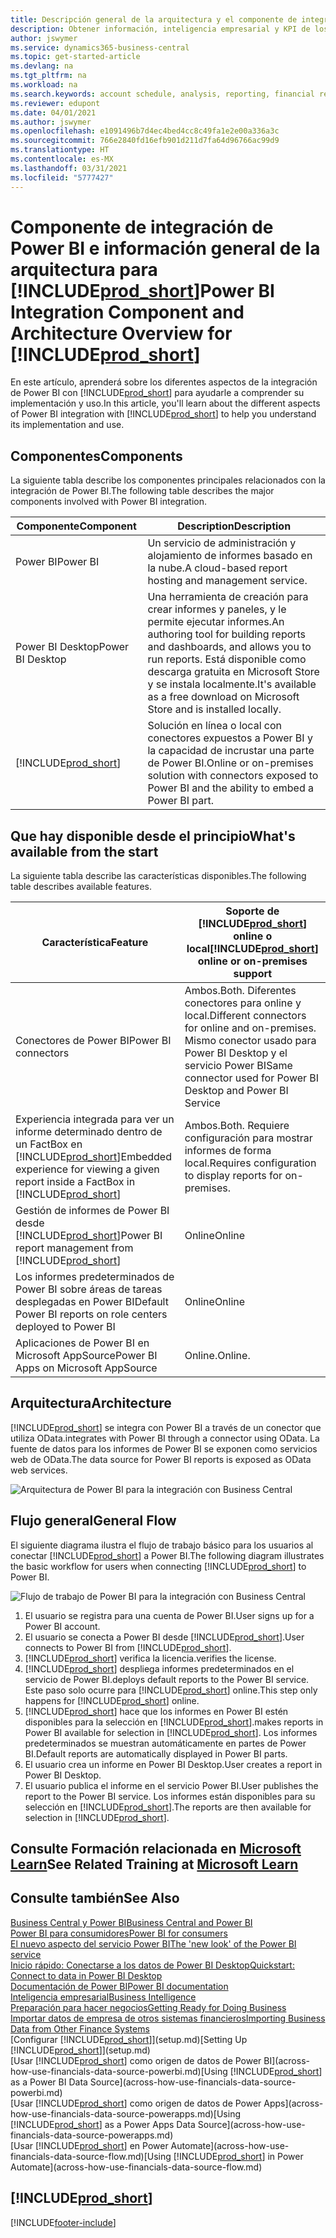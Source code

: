 ```yaml
---
title: Descripción general de la arquitectura y el componente de integración de Power BI para Business Central | Documentos de Microsoft
description: Obtener información, inteligencia empresarial y KPI de los datos de Business Central resulta muy sencillo con las aplicaciones de Business Central para Power BI.
author: jswymer
ms.service: dynamics365-business-central
ms.topic: get-started-article
ms.devlang: na
ms.tgt_pltfrm: na
ms.workload: na
ms.search.keywords: account schedule, analysis, reporting, financial report, business intelligence, KPI
ms.reviewer: edupont
ms.date: 04/01/2021
ms.author: jswymer
ms.openlocfilehash: e1091496b7d4ec4bed4cc8c49fa1e2e00a336a3c
ms.sourcegitcommit: 766e2840fd16efb901d211d7fa64d96766ac99d9
ms.translationtype: HT
ms.contentlocale: es-MX
ms.lasthandoff: 03/31/2021
ms.locfileid: "5777427"
---
```

# <a name="power-bi-integration-component-and-architecture-overview-for-prod_short"></a><span data-ttu-id="cf658-103">Componente de integración de Power BI e información general de la arquitectura para [!INCLUDE[prod_short](includes/prod_short.md)]</span><span class="sxs-lookup"><span data-stu-id="cf658-103">Power BI Integration Component and Architecture Overview for [!INCLUDE[prod_short](includes/prod_short.md)]</span></span>

<span data-ttu-id="cf658-104">En este artículo, aprenderá sobre los diferentes aspectos de la integración de Power BI con [!INCLUDE[prod_short](includes/prod_short.md)] para ayudarle a comprender su implementación y uso.</span><span class="sxs-lookup"><span data-stu-id="cf658-104">In this article, you'll learn about the different aspects of Power BI integration with [!INCLUDE[prod_short](includes/prod_short.md)] to help you understand its implementation and use.</span></span>

## <a name="components"></a><span data-ttu-id="cf658-105">Componentes</span><span class="sxs-lookup"><span data-stu-id="cf658-105">Components</span></span>

<span data-ttu-id="cf658-106">La siguiente tabla describe los componentes principales relacionados con la integración de Power BI.</span><span class="sxs-lookup"><span data-stu-id="cf658-106">The following table describes the major components involved with Power BI integration.</span></span>

|<span data-ttu-id="cf658-107">Componente</span><span class="sxs-lookup"><span data-stu-id="cf658-107">Component</span></span>|<span data-ttu-id="cf658-108">Description</span><span class="sxs-lookup"><span data-stu-id="cf658-108">Description</span></span>|
|---------|-----------|
|<span data-ttu-id="cf658-109">Power BI</span><span class="sxs-lookup"><span data-stu-id="cf658-109">Power BI</span></span>|<span data-ttu-id="cf658-110">Un servicio de administración y alojamiento de informes basado en la nube.</span><span class="sxs-lookup"><span data-stu-id="cf658-110">A cloud-based report hosting and management service.</span></span>|
|<span data-ttu-id="cf658-111">Power BI Desktop</span><span class="sxs-lookup"><span data-stu-id="cf658-111">Power BI Desktop</span></span>|<span data-ttu-id="cf658-112">Una herramienta de creación para crear informes y paneles, y le permite ejecutar informes.</span><span class="sxs-lookup"><span data-stu-id="cf658-112">An authoring tool for building reports and dashboards, and allows you to run reports.</span></span> <span data-ttu-id="cf658-113">Está disponible como descarga gratuita en Microsoft Store y se instala localmente.</span><span class="sxs-lookup"><span data-stu-id="cf658-113">It's available as a free download on Microsoft Store and is installed locally.</span></span>|
|[!INCLUDE[prod_short](includes/prod_short.md)]|<span data-ttu-id="cf658-114">Solución en línea o local con conectores expuestos a Power BI y la capacidad de incrustar una parte de Power BI.</span><span class="sxs-lookup"><span data-stu-id="cf658-114">Online or on-premises solution with connectors exposed to Power BI and the ability to embed a Power BI part.</span></span>|

## <a name="whats-available-from-the-start"></a><span data-ttu-id="cf658-115">Que hay disponible desde el principio</span><span class="sxs-lookup"><span data-stu-id="cf658-115">What's available from the start</span></span>

<span data-ttu-id="cf658-116">La siguiente tabla describe las características disponibles.</span><span class="sxs-lookup"><span data-stu-id="cf658-116">The following table describes available features.</span></span>

|<span data-ttu-id="cf658-117">Característica</span><span class="sxs-lookup"><span data-stu-id="cf658-117">Feature</span></span>|<span data-ttu-id="cf658-118">Soporte de [!INCLUDE[prod_short](includes/prod_short.md)] online o local</span><span class="sxs-lookup"><span data-stu-id="cf658-118">[!INCLUDE[prod_short](includes/prod_short.md)] online or on-premises support</span></span>|
|-------|---------------------|
|<span data-ttu-id="cf658-119">Conectores de Power BI</span><span class="sxs-lookup"><span data-stu-id="cf658-119">Power BI connectors</span></span>|<span data-ttu-id="cf658-120">Ambos.</span><span class="sxs-lookup"><span data-stu-id="cf658-120">Both.</span></span> <span data-ttu-id="cf658-121">Diferentes conectores para online y local.</span><span class="sxs-lookup"><span data-stu-id="cf658-121">Different connectors for online and on-premises.</span></span> <span data-ttu-id="cf658-122">Mismo conector usado para Power BI Desktop y el servicio Power BI</span><span class="sxs-lookup"><span data-stu-id="cf658-122">Same connector used for Power BI Desktop and Power BI Service</span></span> |
|<span data-ttu-id="cf658-123">Experiencia integrada para ver un informe determinado dentro de un FactBox en [!INCLUDE[prod_short](includes/prod_short.md)]</span><span class="sxs-lookup"><span data-stu-id="cf658-123">Embedded experience for viewing a given report inside a FactBox in [!INCLUDE[prod_short](includes/prod_short.md)]</span></span>|<span data-ttu-id="cf658-124">Ambos.</span><span class="sxs-lookup"><span data-stu-id="cf658-124">Both.</span></span> <span data-ttu-id="cf658-125">Requiere configuración para mostrar informes de forma local.</span><span class="sxs-lookup"><span data-stu-id="cf658-125">Requires configuration to display reports for on-premises.</span></span>|
|<span data-ttu-id="cf658-126">Gestión de informes de Power BI desde [!INCLUDE[prod_short](includes/prod_short.md)]</span><span class="sxs-lookup"><span data-stu-id="cf658-126">Power BI report management from [!INCLUDE[prod_short](includes/prod_short.md)]</span></span>|<span data-ttu-id="cf658-127">Online</span><span class="sxs-lookup"><span data-stu-id="cf658-127">Online</span></span>|
|<span data-ttu-id="cf658-128">Los informes predeterminados de Power BI sobre áreas de tareas desplegadas en Power BI</span><span class="sxs-lookup"><span data-stu-id="cf658-128">Default Power BI reports on role centers deployed to Power BI</span></span>|<span data-ttu-id="cf658-129">Online</span><span class="sxs-lookup"><span data-stu-id="cf658-129">Online</span></span>|
|<span data-ttu-id="cf658-130">Aplicaciones de Power BI en Microsoft AppSource</span><span class="sxs-lookup"><span data-stu-id="cf658-130">Power BI Apps on Microsoft AppSource</span></span>|<span data-ttu-id="cf658-131">Online.</span><span class="sxs-lookup"><span data-stu-id="cf658-131">Online.</span></span>|

## <a name="architecture"></a><span data-ttu-id="cf658-132">Arquitectura</span><span class="sxs-lookup"><span data-stu-id="cf658-132">Architecture</span></span>

[!INCLUDE[prod_short](includes/prod_short.md)] <span data-ttu-id="cf658-133">se integra con Power BI a través de un conector que utiliza OData.</span><span class="sxs-lookup"><span data-stu-id="cf658-133">integrates with Power BI through a connector using OData.</span></span> <span data-ttu-id="cf658-134">La fuente de datos para los informes de Power BI se exponen como servicios web de OData.</span><span class="sxs-lookup"><span data-stu-id="cf658-134">The data source for Power BI reports is exposed as OData web services.</span></span>

![Arquitectura de Power BI para la integración con Business Central](./media/power-bi-architecture.png)

## <a name="general-flow"></a><span data-ttu-id="cf658-136">Flujo general</span><span class="sxs-lookup"><span data-stu-id="cf658-136">General Flow</span></span>

<span data-ttu-id="cf658-137">El siguiente diagrama ilustra el flujo de trabajo básico para los usuarios al conectar [!INCLUDE[prod_short](includes/prod_short.md)] a Power BI.</span><span class="sxs-lookup"><span data-stu-id="cf658-137">The following diagram illustrates the basic workflow for users when connecting [!INCLUDE[prod_short](includes/prod_short.md)] to Power BI.</span></span>

![Flujo de trabajo de Power BI para la integración con Business Central](./media/power-bi-flow.png)

1. <span data-ttu-id="cf658-139">El usuario se registra para una cuenta de Power BI.</span><span class="sxs-lookup"><span data-stu-id="cf658-139">User signs up for a Power BI account.</span></span>
2. <span data-ttu-id="cf658-140">El usuario se conecta a Power BI desde [!INCLUDE[prod_short](includes/prod_short.md)].</span><span class="sxs-lookup"><span data-stu-id="cf658-140">User connects to Power BI from [!INCLUDE[prod_short](includes/prod_short.md)].</span></span>
3. [!INCLUDE[prod_short](includes/prod_short.md)] <span data-ttu-id="cf658-141">verifica la licencia.</span><span class="sxs-lookup"><span data-stu-id="cf658-141">verifies the license.</span></span>
4. [!INCLUDE[prod_short](includes/prod_short.md)] <span data-ttu-id="cf658-142">despliega informes predeterminados en el servicio de Power BI.</span><span class="sxs-lookup"><span data-stu-id="cf658-142">deploys default reports to the Power BI service.</span></span> <span data-ttu-id="cf658-143">Este paso solo ocurre para [!INCLUDE[prod_short](includes/prod_short.md)] online.</span><span class="sxs-lookup"><span data-stu-id="cf658-143">This step only happens for [!INCLUDE[prod_short](includes/prod_short.md)] online.</span></span>
5. [!INCLUDE[prod_short](includes/prod_short.md)] <span data-ttu-id="cf658-144">hace que los informes en Power BI estén disponibles para la selección en [!INCLUDE[prod_short](includes/prod_short.md)].</span><span class="sxs-lookup"><span data-stu-id="cf658-144">makes reports in Power BI available for selection in [!INCLUDE[prod_short](includes/prod_short.md)].</span></span> <span data-ttu-id="cf658-145">Los informes predeterminados se muestran automáticamente en partes de Power BI.</span><span class="sxs-lookup"><span data-stu-id="cf658-145">Default reports are automatically displayed in Power BI parts.</span></span>
6. <span data-ttu-id="cf658-146">El usuario crea un informe en Power BI Desktop.</span><span class="sxs-lookup"><span data-stu-id="cf658-146">User creates a report in Power BI Desktop.</span></span>
7. <span data-ttu-id="cf658-147">El usuario publica el informe en el servicio Power BI.</span><span class="sxs-lookup"><span data-stu-id="cf658-147">User publishes the report to the Power BI service.</span></span> <span data-ttu-id="cf658-148">Los informes están disponibles para su selección en [!INCLUDE[prod_short](includes/prod_short.md)].</span><span class="sxs-lookup"><span data-stu-id="cf658-148">The reports are then available for selection in [!INCLUDE[prod_short](includes/prod_short.md)].</span></span>

## <a name="see-related-training-at-microsoft-learn"></a><span data-ttu-id="cf658-149">Consulte Formación relacionada en [Microsoft Learn](/learn/modules/configure-powerbi-excel-dynamics-365-business-central/index)</span><span class="sxs-lookup"><span data-stu-id="cf658-149">See Related Training at [Microsoft Learn](/learn/modules/configure-powerbi-excel-dynamics-365-business-central/index)</span></span>

## <a name="see-also"></a><span data-ttu-id="cf658-150">Consulte también</span><span class="sxs-lookup"><span data-stu-id="cf658-150">See Also</span></span>

[<span data-ttu-id="cf658-151">Business Central y Power BI</span><span class="sxs-lookup"><span data-stu-id="cf658-151">Business Central and Power BI</span></span>](admin-powerbi.md)  
[<span data-ttu-id="cf658-152">Power BI para consumidores</span><span class="sxs-lookup"><span data-stu-id="cf658-152">Power BI for consumers</span></span>](/power-bi/consumer/end-user-consumer)  
[<span data-ttu-id="cf658-153">El nuevo aspecto del servicio Power BI</span><span class="sxs-lookup"><span data-stu-id="cf658-153">The 'new look' of the Power BI service</span></span>](/power-bi/service-new-look)  
[<span data-ttu-id="cf658-154">Inicio rápido: Conectarse a los datos de Power BI Desktop</span><span class="sxs-lookup"><span data-stu-id="cf658-154">Quickstart: Connect to data in Power BI Desktop</span></span>](/power-bi/desktop-quickstart-connect-to-data)  
[<span data-ttu-id="cf658-155">Documentación de Power BI</span><span class="sxs-lookup"><span data-stu-id="cf658-155">Power BI documentation</span></span>](/power-bi/)  
[<span data-ttu-id="cf658-156">Inteligencia empresarial</span><span class="sxs-lookup"><span data-stu-id="cf658-156">Business Intelligence</span></span>](bi.md)  
[<span data-ttu-id="cf658-157">Preparación para hacer negocios</span><span class="sxs-lookup"><span data-stu-id="cf658-157">Getting Ready for Doing Business</span></span>](ui-get-ready-business.md)  
[<span data-ttu-id="cf658-158">Importar datos de empresa de otros sistemas financieros</span><span class="sxs-lookup"><span data-stu-id="cf658-158">Importing Business Data from Other Finance Systems</span></span>](across-import-data-configuration-packages.md)  
<span data-ttu-id="cf658-159">[Configurar [!INCLUDE[prod_short](includes/prod_short.md)]](setup.md)</span><span class="sxs-lookup"><span data-stu-id="cf658-159">[Setting Up [!INCLUDE[prod_short](includes/prod_short.md)]](setup.md)</span></span>  
<span data-ttu-id="cf658-160">[Usar [!INCLUDE[prod_short](includes/prod_short.md)] como origen de datos de Power BI](across-how-use-financials-data-source-powerbi.md)</span><span class="sxs-lookup"><span data-stu-id="cf658-160">[Using [!INCLUDE[prod_short](includes/prod_short.md)] as a Power BI Data Source](across-how-use-financials-data-source-powerbi.md)</span></span>  
<span data-ttu-id="cf658-161">[Usar [!INCLUDE[prod_short](includes/prod_short.md)] como origen de datos de Power Apps](across-how-use-financials-data-source-powerapps.md)</span><span class="sxs-lookup"><span data-stu-id="cf658-161">[Using [!INCLUDE[prod_short](includes/prod_short.md)] as a Power Apps Data Source](across-how-use-financials-data-source-powerapps.md)</span></span>  
<span data-ttu-id="cf658-162">[Usar [!INCLUDE[prod_short](includes/prod_short.md)] en Power Automate](across-how-use-financials-data-source-flow.md)</span><span class="sxs-lookup"><span data-stu-id="cf658-162">[Using [!INCLUDE[prod_short](includes/prod_short.md)] in Power Automate](across-how-use-financials-data-source-flow.md)</span></span>  

## [!INCLUDE[prod_short](includes/free_trial_md.md)]  


[!INCLUDE[footer-include](includes/footer-banner.md)]